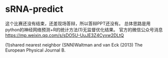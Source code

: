 
# sRNA-predict
这个比赛还没有结束，还差现场答辩，所以答辩PPT还没有。
总体思路是用python的神经网络预测+R的统计方法(1)无监督优化结果。
官方的微信公众号消息 https://mp.weixin.qq.com/s/sDO5U-UuJE3Z4Cyxw2DLtQ

(1)shared nearest neighbor (SNN)Waltman and van Eck (2013) The European Physical Journal B.
